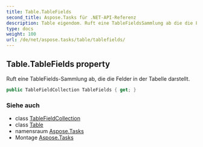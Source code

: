 ```yaml
---
title: Table.TableFields
second_title: Aspose.Tasks für .NET-API-Referenz
description: Table eigendom. Ruft eine TableFieldsSammlung ab die die Felder in der Tabelle darstellt.
type: docs
weight: 100
url: /de/net/aspose.tasks/table/tablefields/
---
```

## Table.TableFields property

Ruft eine TableFields-Sammlung ab, die die Felder in der Tabelle darstellt.

```csharp
public TableFieldCollection TableFields { get; }
```

### Siehe auch

* class [TableFieldCollection](../../tablefieldcollection/)
* class [Table](../)
* namensraum [Aspose.Tasks](../../table/)
* Montage [Aspose.Tasks](../../../)



